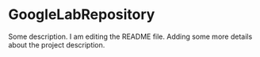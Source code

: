 # GoogleLabRepository
Some description.
I am editing the README file. Adding some more details about the project description.

